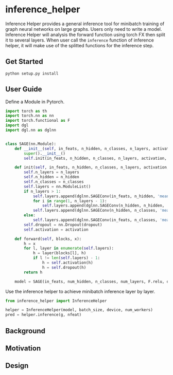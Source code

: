 # inference_helper

Inference Helper provides a general inference tool for minibatch training of graph neural networks on large graphs. Users only need to write a model. Inference Helper will analysis the forward function using torch FX then split it to several layers. When user call the `inference` function of inference helper, it will make use of the splitted functions for the inference step.

## Get Started
```
python setup.py install
```

## User Guide
Define a Module in Pytorch.
```python
import torch as th
import torch.nn as nn
import torch.functional as F
import dgl
import dgl.nn as dglnn


class SAGE(nn.Module):
    def __init__(self, in_feats, n_hidden, n_classes, n_layers, activation, dropout):
        super().__init__()
        self.init(in_feats, n_hidden, n_classes, n_layers, activation, dropout)

    def init(self, in_feats, n_hidden, n_classes, n_layers, activation, dropout):
        self.n_layers = n_layers
        self.n_hidden = n_hidden
        self.n_classes = n_classes
        self.layers = nn.ModuleList()
        if n_layers > 1:
            self.layers.append(dglnn.SAGEConv(in_feats, n_hidden, 'mean'))
            for i in range(1, n_layers - 1):
                self.layers.append(dglnn.SAGEConv(n_hidden, n_hidden, 'mean'))
            self.layers.append(dglnn.SAGEConv(n_hidden, n_classes, 'mean'))
        else:
            self.layers.append(dglnn.SAGEConv(in_feats, n_classes, 'mean'))
        self.dropout = nn.Dropout(dropout)
        self.activation = activation

    def forward(self, blocks, x):
        h = x
        for l, layer in enumerate(self.layers):
            h = layer(blocks[l], h)
            if l != len(self.layers) - 1:
                h = self.activation(h)
                h = self.dropout(h)
        return h

    model = SAGE(in_feats, num_hidden, n_classes, num_layers, F.relu, dropout)

```
Use the inference helper to achieve minibatch inference layer by layer.
```python
from inference_helper import InferenceHelper

helper = InferenceHelper(model, batch_size, device, num_workers)
pred = helper.inference(g, nfeat)
```

## Background
## Motivation
## Design